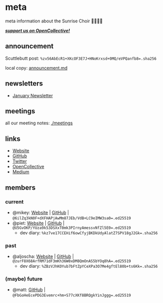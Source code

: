 # meta

meta information about the Sunrise Choir 🔩🌅🙏🎶

[**_support us on OpenCollective!_**](https://opencollective.com/sunrise-choir)

## announcement

Scuttlebutt post: `%zv56AbEcR1+XKcOF3E7J+HNoKrxsd+0MQ/eVPQanfb8=.sha256`

local copy: [announcement.md](./announcement.md)

## newsletters

- [January Newsletter](./newsletters/2019-02-01.md)

## meetings

all our meeting notes: [./meetings](./meetings)

## links

- [Website](https://sunrisechoir.com)
- [GitHub](https://github.com/sunrise-choir)
- [Twitter](https://twitter.com/sunrise_choir)
- [OpenCollective](https://opencollective.com/sunrise-choir)
- [Medium](https://medium.com/@choir.sunrise)

## members

### current

- @mikey: [Website](https://dinosaur.is) | [GitHub](https://github.com/ahdinosaur) | `@6ilZq3kN0F+dXFHAPjAwMm87JEb/VdB+LC9eIMW3sa0=.ed25519`
- @piet: [Website](http://pietgeursen.github.io/) | [GitHub](https://github.com/pietgeursen) | `@U5GvOKP/YUza9k53DSXxT0mk3PIrnyAmessvNfZl5E0=.ed25519`
  - dev diary: `%kz7ve17CCEHif6owCfyjBKDkUdyAlatZ7SPV18gJ2Gk=.sha256`

### past

- @aljoscha: [Website](http://www.aljoscha-meyer.de/) | [GitHub](https://github.com/AljoschaMeyer/) | `@zurF8X68ArfRM71dF3mKh36W0xDM8QmOnAS5bYOq8hA=.ed25519`
  - dev diary: `%ZBzVJhKOYub7bFtZpYCeXPa3O7Me4gftEl80b+ts6Kk=.sha256`

### (maybe) future

- @matt: [GitHub](https://github.com/mmckegg/) | `@FbGoHeEcePDG3Evemrc+hm+S77cXKf8BRQgkYinJggg=.ed25519`
